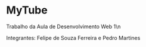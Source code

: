 # MyTube

Trabalho da Aula de Desenvolvimento Web 1\n

Integrantes: Felipe de Souza Ferreira e Pedro Martines
